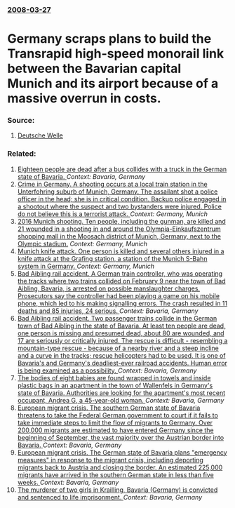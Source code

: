 ### [2008-03-27](/news/2008/03/27/index.md)

#  Germany scraps plans to build the Transrapid high-speed monorail link between the Bavarian capital Munich and its airport because of a massive overrun in costs. 




### Source:

1. [Deutsche Welle](http://www.dw-world.de/dw/article/0,2144,3219174,00.html)

### Related:

1. [Eighteen people are dead after a bus collides with a truck in the German state of Bavaria. ](/news/2017/07/3/eighteen-people-are-dead-after-a-bus-collides-with-a-truck-in-the-german-state-of-bavaria.md) _Context: Bavaria, Germany_
2. [Crime in Germany. A shooting occurs at a local train station in the Unterfohring suburb of Munich, Germany. The assailant shot a police officer in the head; she is in critical condition. Backup police engaged in a shootout where the suspect and two bystanders were injured. Police do not believe this is a terrorist attack. ](/news/2017/06/13/crime-in-germany-a-shooting-occurs-at-a-local-train-station-in-the-unterfaphring-suburb-of-munich-germany-the-assailant-shot-a-police-off.md) _Context: Germany, Munich_
3. [2016 Munich shooting. Ten people, including the gunman, are killed and 21 wounded in a shooting in and around the Olympia-Einkaufszentrum shopping mall in the Moosach district of Munich, Germany, next to the Olympic stadium.](/news/2016/07/22/2016-munich-shooting-ten-people-including-the-gunman-are-killed-and-21-wounded-in-a-shooting-in-and-around-the-olympia-einkaufszentrum-sh.md) _Context: Germany, Munich_
4. [ Munich knife attack. One person is killed and several others injured in a knife attack at the Grafing station, a station of the Munich S-Bahn system in Germany. ](/news/2016/05/10/munich-knife-attack-one-person-is-killed-and-several-others-injured-in-a-knife-attack-at-the-grafing-station-a-station-of-the-munich-s-ba.md) _Context: Germany, Munich_
5. [ Bad Aibling rail accident. A German train controller, who was operating the tracks where two trains collided on February 9 near the town of Bad Aibling, Bavaria, is arrested on possible manslaughter charges. Prosecutors say the controller had been playing a game on his mobile phone, which led to his making signalling errors. The crash resulted in 11 deaths and 85 injuries, 24 serious. ](/news/2016/04/12/bad-aibling-rail-accident-a-german-train-controller-who-was-operating-the-tracks-where-two-trains-collided-on-february-9-near-the-town-of.md) _Context: Bavaria, Germany_
6. [Bad Aibling rail accident. Two passenger trains collide in the German town of Bad Aibling in the state of Bavaria. At least ten people are dead, one person is missing and presumed dead, about 80 are wounded, and 17 are seriously or critically injured. The rescue is difficult - resembling a mountain-type rescue - because of a nearby river and a steep incline and a curve in the tracks; rescue helicopters had to be used. It is one of Bavaria's and Germany's deadliest-ever railroad accidents. Human error is being examined as a possibility. ](/news/2016/02/9/bad-aibling-rail-accident-two-passenger-trains-collide-in-the-german-town-of-bad-aibling-in-the-state-of-bavaria-at-least-ten-people-are-d.md) _Context: Bavaria, Germany_
7. [The bodies of eight babies are found wrapped in towels and inside plastic bags in an apartment in the town of Wallenfels in Germany's state of Bavaria. Authorities are looking for the apartment's most recent occupant, Andrea G, a 45-year-old woman. ](/news/2015/11/13/the-bodies-of-eight-babies-are-found-wrapped-in-towels-and-inside-plastic-bags-in-an-apartment-in-the-town-of-wallenfels-in-germany-s-state.md) _Context: Bavaria, Germany_
8. [European migrant crisis. The southern German state of Bavaria threatens to take the Federal German government to court if it fails to take immediate steps to limit the flow of migrants to Germany. Over 200,000 migrants are estimated to have entered Germany since the beginning of September, the vast majority over the Austrian border into Bavaria. ](/news/2015/10/9/european-migrant-crisis-the-southern-german-state-of-bavaria-threatens-to-take-the-federal-german-government-to-court-if-it-fails-to-take-i.md) _Context: Bavaria, Germany_
9. [European migrant crisis. The German state of Bavaria plans "emergency measures" in response to the migrant crisis, including deporting migrants back to Austria and closing the border. An estimated 225,000 migrants have arrived in the southern German state in less than five weeks. ](/news/2015/10/8/european-migrant-crisis-the-german-state-of-bavaria-plans-emergency-measures-in-response-to-the-migrant-crisis-including-deporting-migra.md) _Context: Bavaria, Germany_
10. [The murderer of two girls in Krailling, Bavaria (Germany) is convicted and sentenced to life imprisonment. ](/news/2012/04/16/the-murderer-of-two-girls-in-krailling-bavaria-germany-is-convicted-and-sentenced-to-life-imprisonment.md) _Context: Bavaria, Germany_
